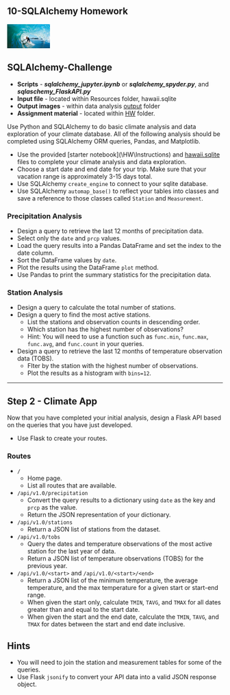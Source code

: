 ## 10-SQLAlchemy Homework 
![](smaller_surfs-up.png)
## SQLAlchemy-Challenge 
 * **Scripts** - ***sqlalchemy_jupyter.ipynb*** or ***sqlalchemy_spyder.py***, and ***sqlaschemy_FlaskAPI.py*** 
 * **Input file** - located within Resources folder, hawaii.sqlite
 * **Output images** - within data analysis [output](/output) folder
 * **Assignment material** - located within [HW](/HW) folder.

Use Python and SQLAlchemy to do basic climate analysis and data exploration of your climate database. All of the following analysis should be completed using SQLAlchemy ORM queries, Pandas, and Matplotlib.
* Use the provided [starter notebook](\HW\Instructions\) and [hawaii.sqlite](Resources/) files to complete your climate analysis and data exploration.
* Choose a start date and end date for your trip. Make sure that your vacation range is approximately 3-15 days total.
* Use SQLAlchemy `create_engine` to connect to your sqlite database.
* Use SQLAlchemy `automap_base()` to reflect your tables into classes and save a reference to those classes called `Station` and `Measurement`.

### Precipitation Analysis
* Design a query to retrieve the last 12 months of precipitation data.
* Select only the `date` and `prcp` values.
* Load the query results into a Pandas DataFrame and set the index to the date column.
* Sort the DataFrame values by `date`.
* Plot the results using the DataFrame `plot` method.
* Use Pandas to print the summary statistics for the precipitation data.

### Station Analysis
* Design a query to calculate the total number of stations.
* Design a query to find the most active stations.
  * List the stations and observation counts in descending order.
  * Which station has the highest number of observations?
  * Hint: You will need to use a function such as `func.min`, `func.max`, `func.avg`, and `func.count` in your queries.
* Design a query to retrieve the last 12 months of temperature observation data (TOBS).
  * Flter by the station with the highest number of observations.
  * Plot the results as a histogram with `bins=12`.
- - -
## Step 2 - Climate App
Now that you have completed your initial analysis, design a Flask API based on the queries that you have just developed.
* Use Flask to create your routes.

### Routes
* `/`
  * Home page.
  * List all routes that are available.
* `/api/v1.0/precipitation`
  * Convert the query results to a dictionary using `date` as the key and `prcp` as the value.
  * Return the JSON representation of your dictionary.
* `/api/v1.0/stations`
  * Return a JSON list of stations from the dataset.
* `/api/v1.0/tobs`
  * Query the dates and temperature observations of the most active station for the last year of data.
  * Return a JSON list of temperature observations (TOBS) for the previous year.
* `/api/v1.0/<start>` and `/api/v1.0/<start>/<end>`
  * Return a JSON list of the minimum temperature, the average temperature, and the max temperature for a given start or start-end range.
  * When given the start only, calculate `TMIN`, `TAVG`, and `TMAX` for all dates greater than and equal to the start date.
  * When given the start and the end date, calculate the `TMIN`, `TAVG`, and `TMAX` for dates between the start and end date inclusive.

## Hints
* You will need to join the station and measurement tables for some of the queries.
* Use Flask `jsonify` to convert your API data into a valid JSON response object.
